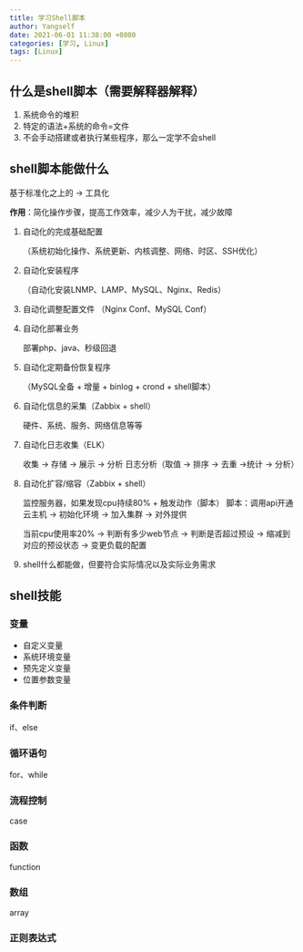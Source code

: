 ```yaml
---
title: 学习Shell脚本
author: Yangself
date: 2021-06-01 11:38:00 +0800
categories: [学习, Linux]
tags: [Linux]
---
```


## 什么是shell脚本（需要解释器解释）

1. 系统命令的堆积
2. 特定的语法+系统的命令=文件
3. 不会手动搭建或者执行某些程序，那么一定学不会shell

## shell脚本能做什么

基于标准化之上的 -> 工具化

**作用**：简化操作步骤，提高工作效率，减少人为干扰，减少故障

1. 自动化的完成基础配置

    （系统初始化操作、系统更新、内核调整、网络、时区、SSH优化）
2. 自动化安装程序

    （自动化安装LNMP、LAMP、MySQL、Nginx、Redis）
3. 自动化调整配置文件
    （Nginx Conf、MySQL Conf）
4. 自动化部署业务

    部署php、java、秒级回退
5. 自动化定期备份恢复程序

    （MySQL全备 + 增量 + binlog + crond + shell脚本）
6. 自动化信息的采集（Zabbix + shell）

    硬件、系统、服务、网络信息等等
7. 自动化日志收集（ELK）

    收集 -> 存储 -> 展示 -> 分析
    日志分析（取值 -> 排序 -> 去重 ->统计 -> 分析）
8. 自动化扩容/缩容（Zabbix + shell）

    监控服务器，如果发现cpu持续80% + 触发动作（脚本）
    脚本：调用api开通云主机 -> 初始化环境 -> 加入集群 -> 对外提供

    当前cpu使用率20% -> 判断有多少web节点 -> 判断是否超过预设 -> 缩减到对应的预设状态 -> 变更负载的配置
9. shell什么都能做，但要符合实际情况以及实际业务需求

## shell技能

### 变量

- 自定义变量
- 系统环境变量
- 预先定义变量
- 位置参数变量

### 条件判断

if、else

### 循环语句

for、while

### 流程控制

case

### 函数

function

### 数组

array

### 正则表达式
